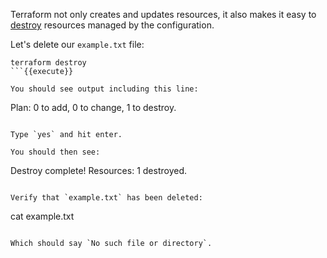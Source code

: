 Terraform not only creates and updates resources, it also makes it easy to 
[destroy](https://terraform.io/cli/commands/destroy) resources 
managed by the configuration.

Let's delete our `example.txt` file:

```
terraform destroy
```{{execute}}

You should see output including this line:

```
Plan: 0 to add, 0 to change, 1 to destroy.
```

Type `yes` and hit enter.

You should then see:

```
Destroy complete! Resources: 1 destroyed.
```

Verify that `example.txt` has been deleted:

```
cat example.txt
```{{execute}}

Which should say `No such file or directory`.
